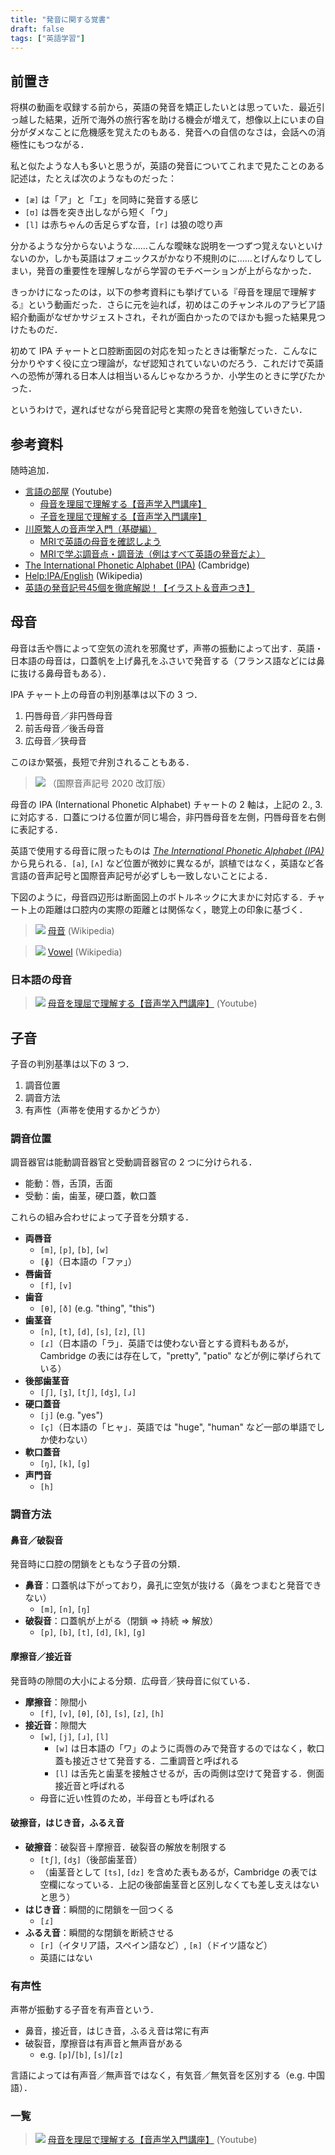 ```yaml
---
title: "発音に関する覚書"
draft: false
tags: ["英語学習"]
---
```


## 前置き
将棋の動画を収録する前から，英語の発音を矯正したいとは思っていた．最近引っ越した結果，近所で海外の旅行客を助ける機会が増えて，想像以上にいまの自分がダメなことに危機感を覚えたのもある．発音への自信のなさは，会話への消極性にもつながる．

私と似たような人も多いと思うが，英語の発音についてこれまで見たことのある記述は，たとえば次のようなものだった：
- `[æ]` は「ア」と「エ」を同時に発音する感じ
- `[ʊ]` は唇を突き出しながら短く「ウ」
- `[l]` は赤ちゃんの舌足らずな音，`[r]` は狼の唸り声

分かるような分からないような……こんな曖昧な説明を一つずつ覚えないといけないのか，しかも英語はフォニックスがかなり不規則のに……とげんなりしてしまい，発音の重要性を理解しながら学習のモチベーションが上がらなかった．

きっかけになったのは，以下の参考資料にも挙げている『母音を理屈で理解する』という動画だった．さらに元を辿れば，初めはこのチャンネルのアラビア語紹介動画がなぜかサジェストされ，それが面白かったのでほかも掘った結果見つけたものだ．

初めて IPA チャートと口腔断面図の対応を知ったときは衝撃だった．こんなに分かりやすく役に立つ理論が，なぜ認知されていないのだろう．これだけで英語への恐怖が薄れる日本人は相当いるんじゃなかろうか．小学生のときに学びたかった．

というわけで，遅ればせながら発音記号と実際の発音を勉強していきたい．

## 参考資料
随時追加．
- [言語の部屋](https://www.youtube.com/@Gengo_No_Heya/featured) (Youtube)
  - [母音を理屈で理解する【音声学入門講座】](https://youtu.be/7905IhIa1oY?si=DJkZkHMeAzBAwdz7)
  - [子音を理屈で理解する【音声学入門講座】](https://youtu.be/1Bv1uMKqG7E?si=xvaIs7TYJs9-Chri)
- [川原繁人の音声学入門（基礎編）](https://www.youtube.com/playlist?list=PLdrzcCNXDQp3a9qIryGOIJjqXy3OhRXWa)
  - [MRIで英語の母音を確認しよう](https://youtu.be/XDnBPvMO2Q4?si=D1W4InF0Lh1LRBLs)
  - [MRIで学ぶ調音点・調音法（例はすべて英語の発音だよ）](https://youtu.be/Av_-44zImMI?si=AzkrLPr2vAEoV7-O)
- [The International Phonetic Alphabet (IPA)](https://www.cambridge.org/features/IPAchart/) (Cambridge)
- [Help:IPA/English](https://en.wikipedia.org/wiki/Help:IPA/English) (Wikipedia)
- [英語の発音記号45個を徹底解説！【イラスト＆音声つき】](https://eikaiwa.dmm.com/blog/learning-english/tips/phonetic-alphabets/)

## 母音
母音は舌や唇によって空気の流れを邪魔せず，声帯の振動によって出す．英語・日本語の母音は，口蓋帆を上げ鼻孔をふさいで発音する（フランス語などには鼻に抜ける鼻母音もある）．

IPA チャート上の母音の判別基準は以下の 3 つ．
1. 円唇母音／非円唇母音
2. 前舌母音／後舌母音
3. 広母音／狭母音

このほか緊張，長短で弁別されることもある．

> ![](00.PNG)
> （国際音声記号 2020 改訂版）

母音の IPA (International Phonetic Alphabet) チャートの 2 軸は，上記の 2., 3. に対応する．口蓋につける位置が同じ場合，非円唇母音を左側，円唇母音を右側に表記する．

英語で使用する母音に限ったものは [*The International Phonetic Alphabet (IPA)*](https://www.cambridge.org/features/IPAchart/) から見られる．`[a]`, `[ʌ]` など位置が微妙に異なるが，誤植ではなく，英語など各言語の音声記号と国際音声記号が必ずしも一致しないことによる．

下図のように，母音四辺形は断面図上のボトルネックに大まかに対応する．チャート上の距離は口腔内の実際の距離とは関係なく，聴覚上の印象に基づく．

> ![](02_.png)
> [母音](https://ja.wikipedia.org/wiki/%E6%AF%8D%E9%9F%B3) (Wikipedia)

> ![](01_.png)
> [Vowel](https://en.wikipedia.org/wiki/Vowel) (Wikipedia)

### 日本語の母音
> ![](03_.png)
> [母音を理屈で理解する【音声学入門講座】](https://youtu.be/7905IhIa1oY?si=DJkZkHMeAzBAwdz7) (Youtube)

## 子音
子音の判別基準は以下の 3 つ．
1. 調音位置
2. 調音方法
3. 有声性（声帯を使用するかどうか）

### 調音位置
調音器官は能動調音器官と受動調音器官の 2 つに分けられる．
- 能動：唇，舌頂，舌面
- 受動：歯，歯茎，硬口蓋，軟口蓋

これらの組み合わせによって子音を分類する．
- **両唇音**
  - `[m]`, `[p]`, `[b]`, `[w]`
  - `[ɸ]`（日本語の「ファ」）
- **唇歯音**
  - `[f]`, `[v]`
- **歯音**
  - `[θ]`, `[ð]` (e.g. "thing", "this")
- **歯茎音**
  - `[n]`, `[t]`, `[d]`, `[s]`, `[z]`, `[l]`
  - `[ɾ]`（日本語の「ラ」．英語では使わない音とする資料もあるが，Cambridge の表には存在して，"pretty", "patio" などが例に挙げられている）
- **後部歯茎音**
  - `[ʃ]`, `[ʒ]`, `[tʃ]`, `[dʒ]`, `[ɹ]`
- **硬口蓋音**
  - `[j]` (e.g. "yes")
  - `[ç]`（日本語の「ヒャ」．英語では "huge", "human" など一部の単語でしか使わない）
- **軟口蓋音**
  - `[ŋ]`, `[k]`, `[g]`
- **声門音**
  - `[h]`

### 調音方法

#### 鼻音／破裂音
発音時に口腔の閉鎖をともなう子音の分類．
- **鼻音**：口蓋帆は下がっており，鼻孔に空気が抜ける（鼻をつまむと発音できない）
  - `[m]`, `[n]`, `[ŋ]`
- **破裂音**：口蓋帆が上がる（閉鎖 ⇒ 持続 ⇒ 解放）
  - `[p]`, `[b]`, `[t]`, `[d]`, `[k]`, `[g]`

#### 摩擦音／接近音
発音時の隙間の大小による分類．広母音／狭母音に似ている．
- **摩擦音**：隙間小
  - `[f]`, `[v]`, `[θ]`, `[ð]`, `[s]`, `[z]`, `[h]`
- **接近音**：隙間大
  - `[w]`, `[j]`, `[ɹ]`, `[l]`
    - `[w]` は日本語の「ワ」のように両唇のみで発音するのではなく，軟口蓋も接近させて発音する．二重調音と呼ばれる
    - `[l]` は舌先と歯茎を接触させるが，舌の両側は空けて発音する．側面接近音と呼ばれる
  - 母音に近い性質のため，半母音とも呼ばれる 

#### 破擦音，はじき音，ふるえ音
- **破擦音**：破裂音＋摩擦音．破裂音の解放を制限する
  - `[tʃ]`, `[dʒ]`（後部歯茎音）
  - （歯茎音として `[ts]`, `[dz]` を含めた表もあるが，Cambridge の表では空欄になっている．上記の後部歯茎音と区別しなくても差し支えはないと思う）
- **はじき音**：瞬間的に閉鎖を一回つくる
  - `[ɾ]`
- **ふるえ音**：瞬間的な閉鎖を断続させる
  - `[r]`（イタリア語，スペイン語など）, `[ʀ]`（ドイツ語など）
  - 英語にはない

### 有声性
声帯が振動する子音を有声音という．

- 鼻音，接近音，はじき音，ふるえ音は常に有声
- 破裂音，摩擦音は有声音と無声音がある
  - e.g. `[p]`/`[b]`, `[s]`/`[z]`

言語によっては有声音／無声音ではなく，有気音／無気音を区別する（e.g. 中国語）．

### 一覧
> ![](04_a.png)
> [母音を理屈で理解する【音声学入門講座】](https://youtu.be/7905IhIa1oY?si=DJkZkHMeAzBAwdz7) (Youtube)


